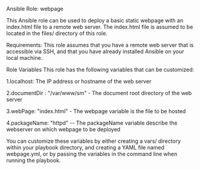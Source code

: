 
Ansible Role: webpage


This Ansible role can be used to deploy a basic static webpage with an index.html file to a remote web server. The index.html file is assumed to be located in the files/ directory of this role.

Requirements:
This role assumes that you have a remote web server that is accessible via SSH, and that you have already installed Ansible on your local machine.


Role Variables
This role has the following variables that can be customized:

1.localhost: 	The IP address or hostname of the web server

2.documentDir : 	"/var/www/sm"	- The document root directory of the web server

3.webPage: "index.html" - The webpage variable is the file to be hosted

4.packageName: "httpd"   -- The packageName variable describe the webserver on which webpage to be deployed


You can customize these variables by either creating a vars/ directory within your playbook directory, and creating a YAML file named webpage.yml, or by passing the variables in the command line when running the playbook.
